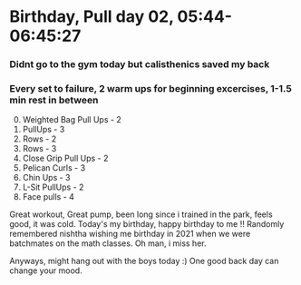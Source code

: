 # Birthday, Pull day 02, 05:44-06:45:27
### Didnt go to the gym today but calisthenics saved my back
### Every set to failure, 2 warm ups for beginning excercises, 1-1.5 min rest in between

0. Weighted Bag Pull Ups - 2 
1. PullUps - 3
2. Rows - 2
3. Rows - 3
4. Close Grip Pull Ups - 2
5. Pelican Curls - 3
6. Chin Ups - 3
7. L-Sit PullUps - 2 
8. Face pulls - 4 

Great workout, Great pump, been long since i trained in the park, feels good, it was cold.
Today's my birthday, happy birthday to me !!
Randomly remembered nishtha wishing me birthday in 2021 when we were batchmates on the math classes. Oh man, i miss her.


Anyways, might hang out with the boys today :)
One good back day can change your mood.
